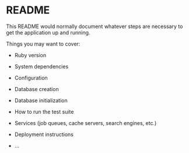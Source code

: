 # README

This README would normally document whatever steps are necessary to get the
application up and running.

Things you may want to cover:

* Ruby version

* System dependencies

* Configuration

* Database creation

* Database initialization

* How to run the test suite

* Services (job queues, cache servers, search engines, etc.)

* Deployment instructions

* ...

<!--いいね機能の非同期通信-->
<!--https://qiita.com/corogit/items/9d55d179c7493157d9a1-->
<!--非同期通信詳細-->
<!--https://qiita.com/naberina/items/c6b5c8d7756cb882fb20-->
